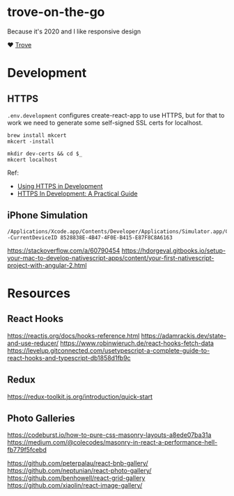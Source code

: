 # trove-on-the-go

Because it's 2020 and I like responsive design

❤️ [Trove](https://trove.nla.gov.au)

# Development

## HTTPS

`.env.development` configures create-react-app to use HTTPS, but for that to work we need to generate some self-signed SSL certs for localhost.

```
brew install mkcert
mkcert -install
```

```
mkdir dev-certs && cd $_
mkcert localhost
```

Ref:

- [Using HTTPS in Development](https://create-react-app.dev/docs/using-https-in-development/#custom-ssl-certificate)
- [HTTPS In Development: A Practical Guide](https://marmelab.com/blog/2019/01/23/https-in-development.html)

## iPhone Simulation

```
/Applications/Xcode.app/Contents/Developer/Applications/Simulator.app/Contents/MacOS/Simulator -CurrentDeviceID 8528838E-4B47-4F0E-B415-E87F8C8A6163
```

https://stackoverflow.com/a/60790454
https://hdorgeval.gitbooks.io/setup-your-mac-to-develop-nativescript-apps/content/your-first-nativescript-project-with-angular-2.html

# Resources

## React Hooks

https://reactjs.org/docs/hooks-reference.html
https://adamrackis.dev/state-and-use-reducer/
https://www.robinwieruch.de/react-hooks-fetch-data
https://levelup.gitconnected.com/usetypescript-a-complete-guide-to-react-hooks-and-typescript-db1858d1fb9c

## Redux

https://redux-toolkit.js.org/introduction/quick-start

## Photo Galleries

https://codeburst.io/how-to-pure-css-masonry-layouts-a8ede07ba31a
https://medium.com/@colecodes/masonry-in-react-a-performance-hell-fb779f5fcebd

https://github.com/peterpalau/react-bnb-gallery/
https://github.com/neptunian/react-photo-gallery/
https://github.com/benhowell/react-grid-gallery
https://github.com/xiaolin/react-image-gallery/
